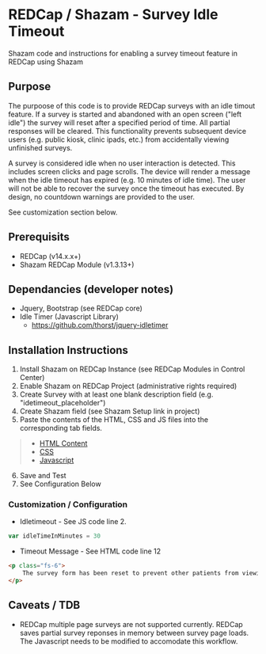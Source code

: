 # REDCap / Shazam - Survey Idle Timeout
Shazam code and instructions for enabling a survey timeout feature in REDCap using Shazam 

## Purpose
The purpoose of this code is to provide REDCap surveys with an idle timout feature. If a survey is started and abandoned with an open screen ("left idle") the survey will reset after a specified period of time. All partial responses will be cleared. This functionality prevents subsequent device users (e.g. public kiosk, clinic ipads, etc.) from accidentally viewing unfinished surveys. 

A survey is considered idle when no user interaction is detected. This includes screen clicks and page scrolls. The device will render a message when the idle timeout has expired (e.g. 10 minutes of idle time).  The user will not be able to recover the survey once the timeout has executed. By design, no countdown warnings are provided to the user. 

See customization section below.

## Prerequisits
+ REDCap (v14.x.x+)
+ Shazam REDCap Module (v1.3.13+)

## Dependancies (developer notes)
+ Jquery, Bootstrap (see REDCap core)
+ Idle Timer (Javascript Library)
  + https://github.com/thorst/jquery-idletimer

## Installation Instructions
1. Install Shazam on REDCap Instance (see REDCap Modules in Control Center)
2. Enable Shazam on REDCap Project (administrative rights required)
3. Create Survey with at least one blank description field (e.g. "idetimeout_placeholder")
4. Create Shazam field (see Shazam Setup link in project)
5. Paste the contents of the HTML, CSS and JS files into the corresponding tab fields.
>  + [HTML Content](idletime_placeholder.html)
>  + [CSS](idletime_placeholder.css)
>  + [Javascript](idletime_placeholder.js)
6. Save and Test
7. See Configuration Below

### Customization / Configuration
+ Idletimeout - See JS code line 2. 
```javascript
var idleTimeInMinutes = 30
```
+ Timeout Message - See HTML code line 12
```html
<p class="fs-6">
    The survey form has been reset to prevent other patients from viewing your unfinished responses. We apologize for any inconvenience this may cause.
</p>
```

## Caveats / TDB
+ REDCap multiple page surveys are not supported currently.  REDCap saves partial survey reponses in memory between survey page loads.  The Javascript needs to be modified to accomodate this workflow.
